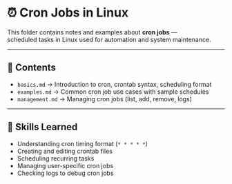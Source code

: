 # ⏰ Cron Jobs in Linux

This folder contains notes and examples about **cron jobs** —  
scheduled tasks in Linux used for automation and system maintenance.  

---

## 📂 Contents

- `basics.md` → Introduction to cron, crontab syntax, scheduling format  
- `examples.md` → Common cron job use cases with sample schedules  
- `management.md` → Managing cron jobs (list, add, remove, logs)  

---

## 🎯 Skills Learned

- Understanding cron timing format (`* * * * *`)  
- Creating and editing crontab files  
- Scheduling recurring tasks  
- Managing user-specific cron jobs  
- Checking logs to debug cron jobs  
